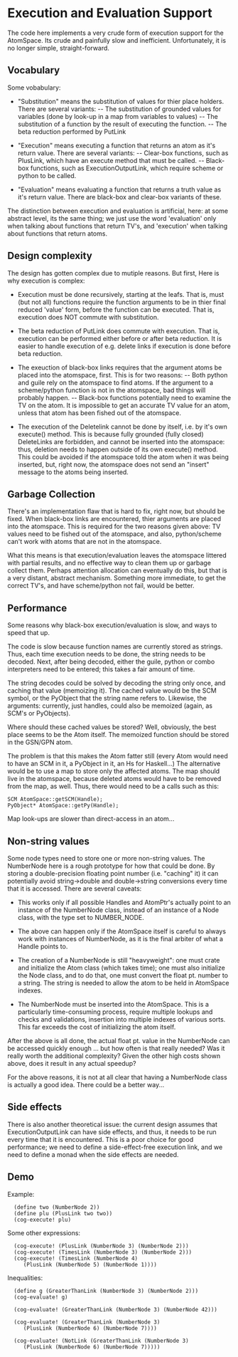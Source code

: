 
Execution and Evaluation Support
================================

The code here implements a very crude form of execution support for
the AtomSpace. Its crude and painfully slow and inefficient.
Unfortunately, it is no longer simple, straight-forward.

Vocabulary
----------
Some vobabulary:

* "Substitution" means the substitution of values for thier place holders.
  There are several variants:
  -- The substitution of grounded values for variables (done by look-up
     in a map from variables to values)
  -- The substitution of a function by the result of executing the
     function.
  -- The beta reduction performed by PutLink

* "Execution" means executing a function that returns an atom as it's
  return value. There are several variants:
  -- Clear-box functions, such as PlusLink, which have an execute method
     that must be called.
  -- Black-box functions, such as ExecutionOutputLink, which require
     scheme or python to be called.

* "Evaluation" means evaluating a function that returns a truth value as
  it's return value. There are black-box and clear-box variants of
  these.

The distinction between execution and evaluation is artificial, here:
at some abstract level, its the same thing; we just use the word
'evaluation' only when talking about functions that return TV's, and
'execution' when talking about functions that return atoms.


Design complexity
-----------------
The design has gotten complex due to mutiple reasons.  But first,
Here is why execution is complex:

* Execution must be done recursively, starting at the leafs.
  That is, must (but not all) functions require the function
  arguments to be in thier final reduced 'value' form, before
  the function can be executed.  That is, execution does NOT
  commute with substitution.

* The beta reduction of PutLink does commute with execution.
  That is, execution can be performed either before or after
  beta reduction. It is easier to handle execution of e.g.
  delete links if execution is done before beta reduction.

* The exeuction of black-box links requires that the argument atoms
  be placed into the atomspace, first. This is for two reasons:
  -- Both python and guile rely on the atomspace to find atoms.
     If the argument to a scheme/python function is not in the
     atomspace, bad things will probably happen.
  -- Black-box functions potentially need to examine the TV on the
     atom.  It is impossible to get an accurate TV value for an
     atom, unless that atom has been fished out of the atomspace.

* The execution of the Deletelink cannot be done by itself, i.e.
  by it's own execute() method. This is because fully grounded
  (fully closed) DeleteLinks are forbidden, and cannot be inserted
  into the atomspace: thus, deletion needs to happen outside of
  its own execute() method.  This could be avoided if the atomspace
  told the atom when it was being inserted, but, right now, the
  atomspace does not send an "insert" message to the atoms being
  inserted.


Garbage Collection
------------------
There's an implementation flaw that is hard to fix, right now, but
should be fixed.  When black-box links are encountered, thier
arguments are placed into the atomspace.  This is required for the
two reasons given above: TV values need to be fished out of the
atomspace, and also, python/scheme can't work with atoms that are not
in the atomspace.

What this means is that execution/evaluation leaves the atomspace
littered with partial results, and no effective way to clean them up
or garbage collect them.  Perhaps attention allocation can eventually do
this, but that is a very distant, abstract mechanism. Something more
immediate, to get the correct TV's, and have scheme/python not fail,
would be better.


Performance
-----------
Some reasons why black-box execution/evaluation is slow, and ways to
speed that up.

The code is slow because function names are currently stored as strings.
Thus, each time execution needs to be done, the string needs to be
decoded.  Next, after being decoded, either the guile, python or combo
interpreters need to be entered; this takes a fair amount of time.

The string decodes could be solved by decoding the string only once,
and caching that value (memoizing it).  The cached value would be the
SCM symbol, or the PyObject that the string name refers to.  Likewise,
the arguments: currently, just handles, could also be memoized (again,
as SCM's or PyObjects).

Where should these cached values be stored? Well, obviously, the best
place seems to be the Atom itself.  The memoized function should be
stored in the GSN/GPN atom.

The problem is that this makes the Atom fatter still (every Atom would
need to have an SCM in it, a PyObject in it, an Hs for Haskell...)
The alternative would be to use a map to store only the affected atoms.
The map should live in the atomspace, because deleted atoms would have
to be removed from the map, as well.  Thus, there would need to be a
calls such as this:

```
SCM AtomSpace::getSCM(Handle);
PyObject* AtomSpace::getPy(Handle);
```

Map look-ups are slower than direct-access in an atom...


Non-string values
-----------------
Some node types need to store one or more non-string values.  The
NumberNode here is a rough prototype for how that could be done. By
storing a double-precision floating point number (i.e. "caching" it)
it can potentially avoid string->double and double->string conversions
every time that it is accessed.  There are several caveats:

 * This works only if all possible Handles and AtomPtr's actually
   point to an instance of the NumberNode class, instead of an
   instance of a Node class, with the type set to NUMBER_NODE.

 * The above can happen only if the AtomSpace itself is careful to
   always work with instances of NumberNode, as it is the final
   arbiter of what a Handle points to.

 * The creation of a NumberNode is still "heavyweight": one must
   crate and initialize the Atom class (which takes time); one
   must also initialize the Node class, and to do that, one must
   convert the float pt. number to a string. The string is needed
   to allow the atom to be held in AtomSpace indexes.

 * The NumberNode must be inserted into the AtomSpace. This is a
   particularly time-consuming process, require multiple lookups and
   checks and validations, insertion into multiple indexes of various
   sorts. This far exceeds the cost of initializing the atom itself.

After the above is all done, the actual float pt. value in the
NumberNode can be accessed quickly enough ... but how often is that
really needed?  Was it really worth the additional complexity? Given
the other high costs shown above, does it result in any actual speedup?

For the above reasons, it is not at all clear that having a NumberNode
class is actually a good idea.  There could be a better way...


Side effects
------------
There is also another theoretical issue: the current design assumes
that ExecutionOutputLink can have side effects, and thus, it needs
to be run every time that it is encountered.  This is a poor choice
for good performance; we need to define a side-effect-free execution
link, and we need to define a monad when the side effects are needed.

Demo
----
Example:
```
  (define two (NumberNode 2))
  (define plu (PlusLink two two))
  (cog-execute! plu)
```
Some other expressions:
```
  (cog-execute! (PlusLink (NumberNode 3) (NumberNode 2)))
  (cog-execute! (TimesLink (NumberNode 3) (NumberNode 2)))
  (cog-execute! (TimesLink (NumberNode 4)
     (PlusLink (NumberNode 5) (NumberNode 1))))
```
Inequalities:
```
  (define g (GreaterThanLink (NumberNode 3) (NumberNode 2)))
  (cog-evaluate! g)

  (cog-evaluate! (GreaterThanLink (NumberNode 3) (NumberNode 42)))

  (cog-evaluate! (GreaterThanLink (NumberNode 3)
     (PlusLink (NumberNode 6) (NumberNode 7))))

  (cog-evaluate! (NotLink (GreaterThanLink (NumberNode 3)
     (PlusLink (NumberNode 6) (NumberNode 7)))))
```
